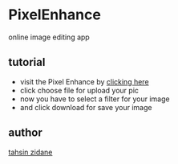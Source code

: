 # PixelEnhance
online image editing app

## tutorial
- visit the Pixel Enhance by [clicking here](https://tahsinzidane.github.io/PixelEnhance/)
- click choose file for upload your pic
- now you have to select a filter for your image
- and click download for save your image

## author 
[tahsin zidane](https://tahsinportfo.netlify.app/)